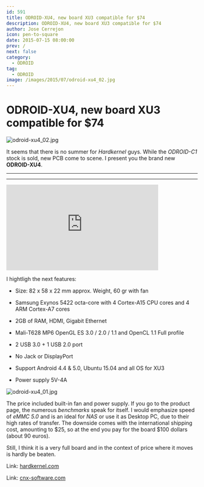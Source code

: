 ```yaml
---
id: 591
title: ODROID-XU4, new board XU3 compatible for $74
description: ODROID-XU4, new board XU3 compatible for $74
author: Jose Cerrejon
icon: pen-to-square
date: 2015-07-15 08:00:00
prev: /
next: false
category:
  - ODROID
tag:
  - ODROID
image: /images/2015/07/odroid-xu4_02.jpg
---
```


# ODROID-XU4, new board XU3 compatible for $74

![odroid-xu4_02.jpg](/images/2015/07/odroid-xu4_02.jpg)

It seems that there is no summer for *Hardkernel* guys. While the *ODROID-C1* stock is sold, new PCB come to scene. I present you the brand new **ODROID-XU4**.

- - -
- - -
<iframe width="400" height="225" src="https://www.youtube.com/embed/wtqfC9v0xB0?rel=0&amp;showinfo=0" frameborder="0" allowfullscreen></iframe>

I hightligh the next features:


* Size: 82 x 58 x 22 mm approx. Weight, 60 gr with fan

* Samsung Exynos 5422 octa-core with 4 Cortex-A15 CPU cores and 4 ARM Cortex-A7 cores

* 2GB of RAM, HDMI, Gigabit Ethernet

* Mali-T628 MP6 OpenGL ES 3.0 / 2.0 / 1.1 and OpenCL 1.1 Full profile

* 2 USB 3.0 + 1 USB 2.0 port

* No Jack or DisplayPort

* Support Android 4.4 & 5.0, Ubuntu 15.04 and all OS for XU3

* Power supply 5V-4A

![odroid-xu4_01.jpg](/images/2015/07/odroid-xu4_01.jpg)

The price included built-in fan and power supply. If you go to the product page, the numerous *benchmarks* speak for itself. I would emphasize speed of *eMMC 5.0* and is an ideal for *NAS* or use it as Desktop PC, due to their high rates of transfer. The downside comes with the international shipping cost, amounting to $25, so at the end you pay for the board $100 dollars (about 90 euros).

Still, I think it is a very full board and in the context of price where it moves is hardly be beaten.

Link: [hardkernel.com](http://www.hardkernel.com/main/products/prdt_info.php?g_code=G143452239825&tab_idx=1)

Link: [cnx-software.com](http://www.cnx-software.com/2015/07/14/odroid-xu4-board-is-a-smaller-and-cheaper-version-of-odroid-xu3/)